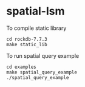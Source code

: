 # spatial-lsm

To compile static library
```
cd rockdb-7.7.3
make static_lib
```

To run spatial query example
```
cd examples
make spatial_query_example
./spatial_query_example
```
